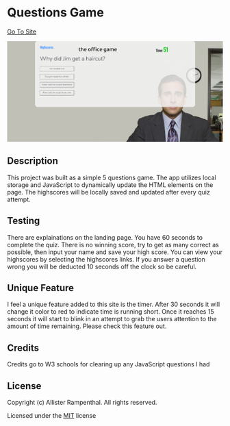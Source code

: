 # Questions Game

[Go To Site](https://daysloth.github.io/QuestionsGame/)

![Questions Game](./assets/img/Capture.PNG)

## Description 

This project was built as a simple 5 questions game. The app utilizes local storage and JavaScript to dynamically update the HTML elements on the page. The highscores will be locally saved and updated after every quiz attempt.

## Testing

There are explainations on the landing page. You have 60 seconds to complete the quiz. There is no winning score, try to get as many correct as possible, then input your name and save your high score. You can view your highscores by selecting the highscores links. If you answer a question wrong you will be deducted 10 seconds off the clock so be careful.

## Unique Feature

I feel a unique feature added to this site is the timer. After 30 seconds it will change it color to red to indicate time is running short. Once it reaches 15 seconds it will start to blink in an attempt to grab the users attention to the amount of time remaining. Please check this feature out.

## Credits

Credits go to W3 schools for clearing up any JavaScript questions I had

## License

Copyright (c) Allister Rampenthal. All rights reserved.

Licensed under the [MIT](https://choosealicense.com/licenses/mit/) license

